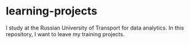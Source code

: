# learning-projects
I study at the Russian University of Transport for data analytics. In this repository, I want to leave my training projects.
